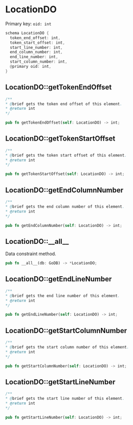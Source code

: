 # LocationDO

Primary key: `oid: int`

```rust
schema LocationDO {
  token_end_offset: int,
  token_start_offset: int,
  start_line_number: int,
  end_column_number: int,
  end_line_number: int,
  start_column_number: int,
  @primary oid: int,
}
```
## LocationDO::getTokenEndOffset

```java
/**
* @brief gets the token end offset of this element.
* @return int
*/
```
```rust
pub fn getTokenEndOffset(self: LocationDO) -> int;
```
## LocationDO::getTokenStartOffset

```java
/**
* @brief gets the token start offset of this element.
* @return int
*/
```
```rust
pub fn getTokenStartOffset(self: LocationDO) -> int;
```
## LocationDO::getEndColumnNumber

```java
/**
* @brief gets the end column number of this element.
* @return int
*/
```
```rust
pub fn getEndColumnNumber(self: LocationDO) -> int;
```
## LocationDO::\_\_all\_\_

Data constraint method.

```rust
pub fn __all__(db: GoDB) -> *LocationDO;
```
## LocationDO::getEndLineNumber

```java
/**
* @brief gets the end line number of this element.
* @return int
*/
```
```rust
pub fn getEndLineNumber(self: LocationDO) -> int;
```
## LocationDO::getStartColumnNumber

```java
/**
* @brief gets the start column number of this element.
* @return int
*/
```
```rust
pub fn getStartColumnNumber(self: LocationDO) -> int;
```
## LocationDO::getStartLineNumber

```java
/**
* @brief gets the start line number of this element.
* @return int
*/
```
```rust
pub fn getStartLineNumber(self: LocationDO) -> int;
```
